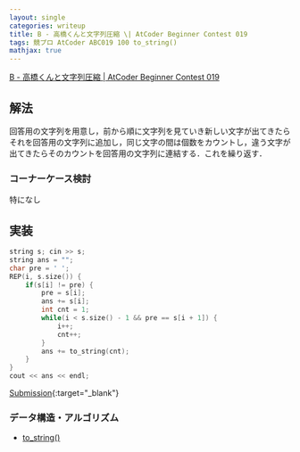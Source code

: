 ```yaml
---
layout: single
categories: writeup
title: B - 高橋くんと文字列圧縮 \| AtCoder Beginner Contest 019
tags: 競プロ AtCoder ABC019 100 to_string()
mathjax: true
---
```


[B - 高橋くんと文字列圧縮 \| AtCoder Beginner Contest 019](https://beta.atcoder.jp/contests/abc019/tasks/abc019_2)

## 解法
回答用の文字列を用意し，前から順に文字列を見ていき新しい文字が出てきたらそれを回答用の文字列に追加し，同じ文字の間は個数をカウントし，違う文字が出てきたらそのカウントを回答用の文字列に連結する．これを繰り返す．

### コーナーケース検討
特になし
## 実装
```cpp
string s; cin >> s;
string ans = "";
char pre = ' ';
REP(i, s.size()) {
    if(s[i] != pre) {
        pre = s[i];
        ans += s[i];
        int cnt = 1;
        while(i < s.size() - 1 && pre == s[i + 1]) {
            i++;
            cnt++;
        }
        ans += to_string(cnt);
    }
}
cout << ans << endl;
```
[Submission](https://beta.atcoder.jp/contests/abc019/submissions/3016419){:target="_blank"}

### データ構造・アルゴリズム
- [to_string()](www.cplusplus.com/reference/string/to_string/)